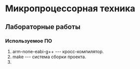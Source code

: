 # Микропроцессорная техника

## Лабораторные работы

### Используемое ПО
1. arm-none-eabi-g++ --- кросс-компилятор.
2. make ---  система сборки проекта.
3. 